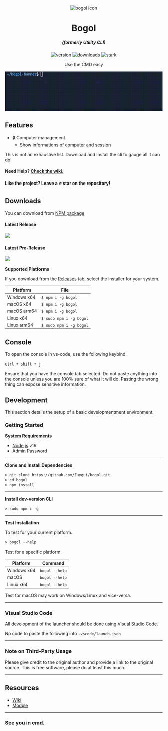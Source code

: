 <p align="center"><img src="https://cdn-icons-png.flaticon.com/512/3925/3925059.png" width="150px" height="150px" alt="bogol icon"></p>

<h1 align="center">Bogol</h1>

<em><h5 align="center">(formerly Utility CLI)</h5></em>

[<p align="center"><img src="https://img.shields.io/github/v/release/Zuygui/Bogol?include_prereleases&style=for-the-badge" alt="version">](https://github.com/Zuygui/Bogol/releases) [<img src="https://img.shields.io/npm/dt/bogol?style=for-the-badge" alt="downloads">](https://npmjs.org/package/bogol) <img src="https://forthebadge.com/images/badges/winter-is-coming.svg"  height="28px" alt="stark"></p>

<p align="center">Use the CMD easy</p>

![Banner](./bogol-banner.gif)

## Features

* 🔒 Computer management.
  * Show informations of computer and session

This is not an exhaustive list. Download and install the cli to gauge all it can do!

#### Need Help? [Check the wiki.][wiki]

#### Like the project? Leave a ⭐ star on the repository!

## Downloads

You can download from [NPM package](https://npmjs.org/package/bogol)

#### Latest Release

[![](https://img.shields.io/github/release/Zuygui/Bogol.svg?style=flat-square)](https://github.com/Zuygui/bogol/releases/latest)

#### Latest Pre-Release
[![](https://img.shields.io/github/release/Zuygui/bogol/all.svg?style=flat-square)](https://github.com/Zuygui/bogol/releases)

**Supported Platforms**

If you download from the [Releases](https://github.com/Zuygui/Bogol/releases) tab, select the installer for your system.

| Platform | File |
| -------- | ---- |
| Windows x64 | `$ npm i -g bogol` |
| macOS x64 | `$ npm i -g bogol` |
| macOS arm64 | `$ npm i -g bogol` |
| Linux x64 | `$ sudo npm i -g bogol` |
| Linux arm64 | `$ sudo npm i -g bogol` |

## Console

To open the console in vs-code, use the following keybind.

```console
ctrl + shift + j
```

Ensure that you have the console tab selected. Do not paste anything into the console unless you are 100% sure of what it will do. Pasting the wrong thing can expose sensitive information.

## Development

This section details the setup of a basic developmentment environment.

### Getting Started

**System Requirements**

* [Node.js][nodejs] v16
* Admin Password

---

**Clone and Install Dependencies**

```console
> git clone https://github.com/Zuygui/bogol.git
> cd bogol
> npm install
```

---

**Install dev-version CLI**

```console
> sudo npm i -g
```

---

**Test Installation**

To test for your current platform.

```console
> bogol --help
```

Test for a specific platform.

| Platform    | Command              |
| ----------- | -------------------- |
| Windows x64 | `bogol --help`   |
| macOS       | `bogol --help`   |
| Linux x64   | `bogol --help` |

Test for macOS may work on Windows/Linux and vice-versa.

---

### Visual Studio Code

All development of the launcher should be done using [Visual Studio Code][vscode].

No code to paste the following into `.vscode/launch.json`

---

### Note on Third-Party Usage

Please give credit to the original author and provide a link to the original source. This is free software, please do at least this much.

---

## Resources

* [Wiki][wiki]
* [Module][bogol]

---

### See you in cmd.


[nodejs]: https://nodejs.org/en/ 'Node.js'
[vscode]: https://code.visualstudio.com/ 'Visual Studio Code'
[wiki]: https://github.com/Zuygui/bogol/wiki 'wiki'
[bogol]: https://npmjs.org/package/bogol 'bogol'
